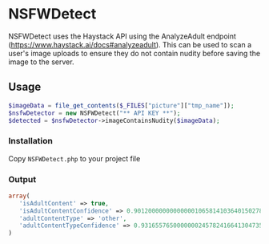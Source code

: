 # NSFWDetect

NSFWDetect uses the Haystack API using the AnalyzeAdult endpoint (https://www.haystack.ai/docs#analyzeadult). This can be used to scan a user's image uploads to ensure they do not contain nudity before saving the image to the server. 

## Usage
```php
$imageData = file_get_contents($_FILES["picture"]["tmp_name"]); 
$nsfwDetector = new NSFWDetect("** API KEY **");
$detected = $nsfwDetector->imageContainsNudity($imageData);
```

### Installation
Copy `NSFWDetect.php` to your project file 

### Output
```php
array(
   'isAdultContent' => true,
   'isAdultContentConfidence' => 0.9012000000000000010658141036401502788066864013671875,
   'adultContentType' => 'other',
   'adultContentTypeConfidence' => 0.93165576500000002457824166413047350943088531494140625,
)
```
